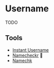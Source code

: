 # Username

<!--
<username>hq
<username>inc
be<username>
-->

TODO

## Tools

- [Instant Username](https://instantusername.com)
- [Namecheckr](https://namecheckr.com) 🌟
- [Namechk](https://namechk.com)
